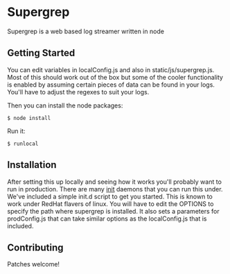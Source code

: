 # Supergrep

Supergrep is a web based log streamer written in node

## Getting Started

You can edit variables in localConfig.js and also in static/js/supergrep.js. Most of this should work out of the box but some of the cooler functionality is enabled by assuming certain pieces of data can be found in your logs.  You'll have to adjust the regexes to suit your logs.

Then you can install the node packages:

    $ node install

Run it:

    $ runlocal

## Installation

After setting this up locally and seeing how it works you'll probably want to run in production. There are many [init](http://en.wikipedia.org/wiki/Init) daemons that you can run this under. We've included a simple init.d script to get you started. This is known to work under RedHat flavers of linux. You will have to edit the OPTIONS to specify the path where supergrep is installed.  It also sets a parameters for prodConfig.js that can take similar options as the localConfig.js that is included.

## Contributing

Patches welcome!
